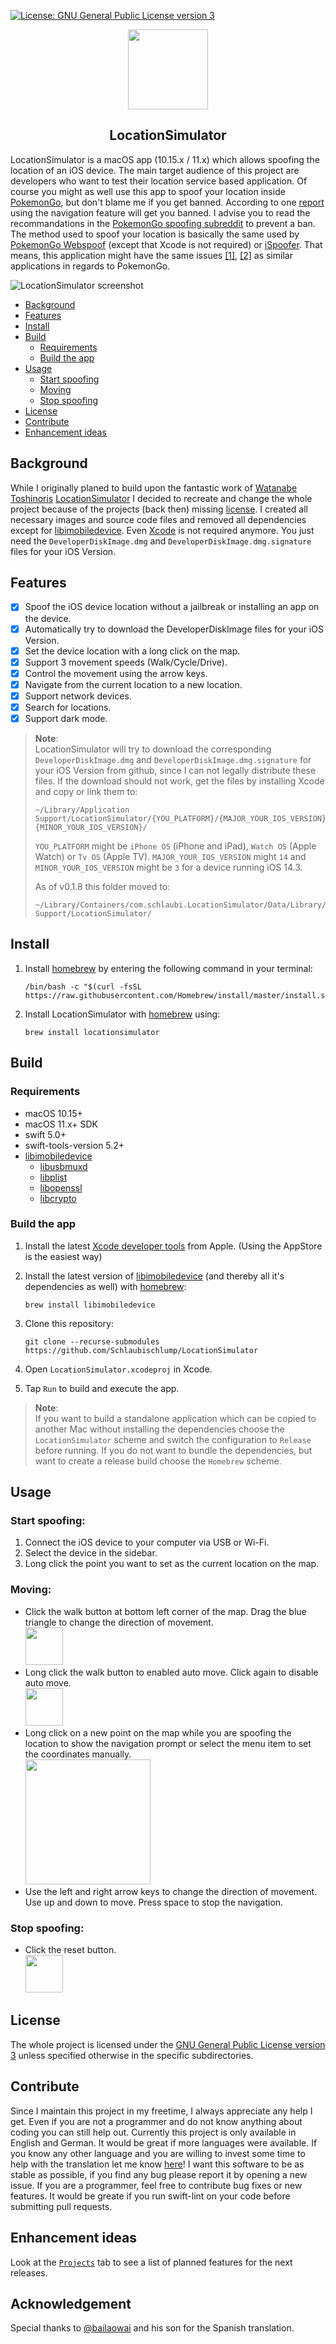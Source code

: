 [![License: GNU General Public License version 3](https://img.shields.io/badge/License-GPLv3-blue.svg)](https://opensource.org/licenses/gpl-3.0)

<div align="center">
  <img src="LocationSimulator/Assets.xcassets/AppIcon.appiconset/AppIcon_256.png" width="128px">
  <h2 align="center">LocationSimulator</h2>
</div>

LocationSimulator is a macOS app (10.15.x / 11.x) which allows spoofing the location of an iOS device. The main target audience of this project are developers who want to test their location service based application. Of course you might as well use this app to spoof your location inside [PokemonGo](https://www.pokemongo.com), but don't blame me if you get banned. According to one [report](https://github.com/Schlaubischlump/LocationSimulator/issues/70) using the navigation feature will get you banned. I advise you to read the recommandations in the [PokemonGo spoofing subreddit](https://www.reddit.com/r/PokemonGoSpoofing) to prevent a ban. The method used to spoof your location is basically the same used by [PokemonGo Webspoof](https://github.com/iam4x/pokemongo-webspoof) (except that Xcode is not required) or [iSpoofer](https://www.ispoofer.com). That means, this application might have the same issues [[1]](https://github.com/iam4x/pokemongo-webspoof/issues/451), [[2]](https://www.reddit.com/r/PokemonGoSpoofing/comments/fg10ih/so_what_is_the_deal_with_ispoofer_and_bans/) as similar applications in regards to PokemonGo.

![LocationSimulator screenshot](Preview/screenshot.png)

- [Background](#background)
- [Features](#features)
- [Install](#install)
- [Build](#build)
    - [Requirements](#requirements)
    - [Build the app](#build-the-app)
- [Usage](#usage)
    - [Start spoofing](#start-spoofing)
    - [Moving](#moving)
    - [Stop spoofing](#stop-spoofing)
- [License](#license)
- [Contribute](#contribute)
- [Enhancement ideas](#enhancement-ideas)

## Background

While I originally planed to build upon the fantastic work of [Watanabe Toshinoris](https://github.com/watanabetoshinori) [LocationSimulator](https://github.com/watanabetoshinori/LocationSimulator/issues) I decided to recreate and change the whole project because of the projects (back then) missing [license](https://github.com/watanabetoshinori/LocationSimulator/issues/5). I created all necessary images and source code files and removed all dependencies except for [libimobiledevice](https://github.com/libimobiledevice/libimobiledevice). Even [Xcode](https://apps.apple.com/us/app/xcode/id497799835?mt=12) is not required anymore. You just need the `DeveloperDiskImage.dmg` and `DeveloperDiskImage.dmg.signature` files for your iOS Version.

## Features

- [x] Spoof the iOS device location without a jailbreak or installing an app on the device.
- [x] Automatically try to download the DeveloperDiskImage files for your iOS Version.
- [x] Set the device location with a long click on the map.
- [x] Support 3 movement speeds (Walk/Cycle/Drive).
- [x] Control the movement using the arrow keys.
- [x] Navigate from the current location to a new location.
- [x] Support network devices.
- [x] Search for locations.
- [x] Support dark mode.

> **Note**:    
> LocationSimulator will try to download the corresponding `DeveloperDiskImage.dmg` and `DeveloperDiskImage.dmg.signature` for your iOS Version from github, since I can not legally distribute these files. If the download should not work, get the files by installing Xcode and copy or link them to:    
> 
>```
>~/Library/Application Support/LocationSimulator/{YOU_PLATFORM}/{MAJOR_YOUR_IOS_VERSION}.{MINOR_YOUR_IOS_VERSION}/
>```    
> `YOU_PLATFORM` might be `iPhone OS` (iPhone and iPad), `Watch OS` (Apple Watch) or `Tv OS` (Apple TV). `MAJOR_YOUR_IOS_VERSION` might `14` and `MINOR_YOUR_IOS_VERSION` might be `3` for a device running iOS 14.3.
>
> As of v0.1.8 this folder moved to: 
>```
>~/Library/Containers/com.schlaubi.LocationSimulator/Data/Library/Application Support/LocationSimulator/
>```

## Install

1. Install [homebrew](https://brew.sh) by entering the following command in your terminal: 

	```shell
	/bin/bash -c "$(curl -fsSL https://raw.githubusercontent.com/Homebrew/install/master/install.sh)"
	```
2. Install LocationSimulator with [homebrew](https://brew.sh) using:

	```shell
	brew install locationsimulator
	```

## Build

### Requirements

- macOS 10.15+
- macOS 11.x+ SDK
- swift 5.0+
- swift-tools-version 5.2+
- [libimobiledevice](https://github.com/libimobiledevice/libimobiledevice)
	- [libusbmuxd](https://github.com/libimobiledevice/libusbmuxd)
	- [libplist](https://github.com/libimobiledevice/libplist)
	- [libopenssl](https://github.com/openssl/openssl)
	- [libcrypto](https://github.com/openssl/openssl)

### Build the app

1. Install the latest [Xcode developer tools](https://developer.apple.com/xcode/downloads/) from Apple. (Using the AppStore is the easiest way)
2. Install the latest version of [libimobiledevice](https://github.com/libimobiledevice/libimobiledevice) (and thereby all it's dependencies as well) with [homebrew](https://brew.sh):

	```shell
	brew install libimobiledevice
	```
3. Clone this repository:    

	```shell
	git clone --recurse-submodules https://github.com/Schlaubischlump/LocationSimulator
	```
4. Open `LocationSimulator.xcodeproj` in Xcode.
5. Tap `Run` to build and execute the app.

> **Note**:  
> If you want to build a standalone application which can be copied to another Mac without installing the dependencies choose the `LocationSimulator` scheme and switch the configuration to `Release` before running. If you do not want to bundle the dependencies, but want to create a release build choose the `Homebrew` scheme.

## Usage

### Start spoofing:
  1. Connect the iOS device to your computer via USB or Wi-Fi.
  2. Select the device in the sidebar.
  3. Long click the point you want to set as the current location on the map.

### Moving:
  - Click the walk button at bottom left corner of the map. Drag the blue triangle to change the direction of movement.    
  	<img src="Preview/walk.png" height="60">
  - Long click the walk button to enabled auto move. Click again to disable auto move.    
  	<img src="Preview/automove.png" height="60">
  - Long click on a new point on the map while you are spoofing the location to show the navigation prompt or select the menu item to set the coordinates manually.    
    <img src="Preview/navprompt.png" width="200">
  - Use the left and right arrow keys to change the direction of movement. Use up and down to move. Press space to stop the navigation.

### Stop spoofing:
  - Click the reset button.    
    <img src="Preview/reset.png" height="60px">

## License

The whole project is licensed under the [GNU General Public License version 3](LICENSE) unless specified otherwise in the specific subdirectories.

## Contribute
Since I maintain this project in my freetime, I always appreciate any help I get. Even if you are not a programmer and do not know anything about coding you can still help out. Currently this project is only available in English and German. It would be great if more languages were available. If you know any other language and you are willing to invest some time to help with the translation let me know [here](https://github.com/Schlaubischlump/LocationSimulator/issues/65)! I want this software to be as stable as possible, if you find any bug please report it by opening a new issue. If you are a programmer, feel free to contribute bug fixes or new features. It would be greate if you run swift-lint on your code before submitting pull requests.

## Enhancement ideas
Look at the [`Projects`](https://github.com/Schlaubischlump/LocationSimulator/projects) tab to see a list of planned features for the next releases. 

## Acknowledgement
Special thanks to [@bailaowai](https://github.com/bailaowai) and his son for the Spanish translation.
